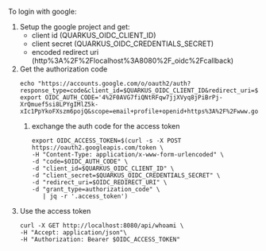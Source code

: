 To login with google:

1. Setup the google project and get:
   * client id (QUARKUS_OIDC_CLIENT_ID)
   * client secret (QUARKUS_OIDC_CREDENTIALS_SECRET)
   * encoded redirect uri (http%3A%2F%2Flocalhost%3A8080%2F_oidc%2Fcallback)
1. Get the authorization code
   ```
   echo "https://accounts.google.com/o/oauth2/auth?response_type=code&client_id=$QUARKUS_OIDC_CLIENT_ID&redirect_uri=$OIDC_REDIRECT_URI&scope=openid%20email%20profile"
   export OIDC_AUTH_CODE='4%2F0AVG7fiQNtRFqw7jjXVyq8jPiBrPj-XrQmuef5si8LPYgIMlZ5k-xIc1PpYkoFXszm6pojQ&scope=email+profile+openid+https%3A%2F%2Fwww.googleapis.com%2Fauth%2Fuserinfo.profile+https%3A%2F%2Fwww.googleapis.com%2Fauth%2Fuserinfo.email'
   ```
   1. exchange the auth code for the access token
      ```
      export OIDC_ACCESS_TOKEN=$(curl -s -X POST https://oauth2.googleapis.com/token \
      -H "Content-Type: application/x-www-form-urlencoded" \
      -d "code=$OIDC_AUTH_CODE" \
      -d "client_id=$QUARKUS_OIDC_CLIENT_ID" \
      -d "client_secret=$QUARKUS_OIDC_CREDENTIALS_SECRET" \
      -d "redirect_uri=$OIDC_REDIRECT_URI" \
      -d "grant_type=authorization_code" \
         | jq -r '.access_token')
      ```
1. Use the access token
   ```
   curl -X GET http://localhost:8080/api/whoami \
   -H "Accept: application/json"\
   -H "Authorization: Bearer $OIDC_ACCESS_TOKEN" 
   ```
